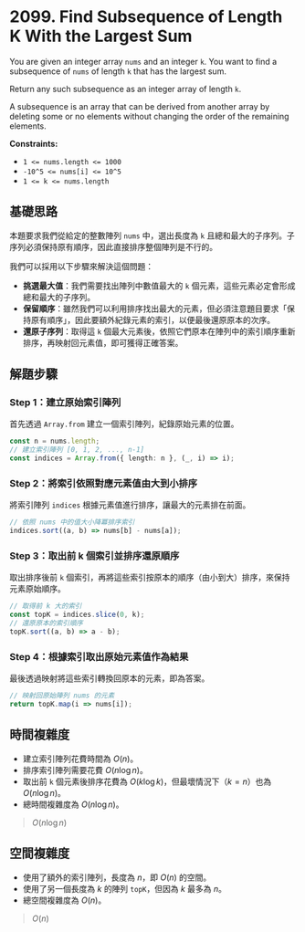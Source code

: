 # 2099. Find Subsequence of Length K With the Largest Sum

You are given an integer array `nums` and an integer `k`. 
You want to find a subsequence of `nums` of length `k` that has the largest sum.

Return any such subsequence as an integer array of length `k`.

A subsequence is an array that can be derived from another array by deleting some or no elements without changing the order of the remaining elements.

**Constraints:**

- `1 <= nums.length <= 1000`
- `-10^5 <= nums[i] <= 10^5`
- `1 <= k <= nums.length`

## 基礎思路

本題要求我們從給定的整數陣列 `nums` 中，選出長度為 `k` 且總和最大的子序列。子序列必須保持原有順序，因此直接排序整個陣列是不行的。

我們可以採用以下步驟來解決這個問題：

- **挑選最大值**：我們需要找出陣列中數值最大的 `k` 個元素，這些元素必定會形成總和最大的子序列。
- **保留順序**：雖然我們可以利用排序找出最大的元素，但必須注意題目要求「保持原有順序」，因此要額外紀錄元素的索引，以便最後還原原本的次序。
- **還原子序列**：取得這 `k` 個最大元素後，依照它們原本在陣列中的索引順序重新排序，再映射回元素值，即可獲得正確答案。

## 解題步驟

### Step 1：建立原始索引陣列

首先透過 `Array.from` 建立一個索引陣列，紀錄原始元素的位置。

```typescript
const n = nums.length;
// 建立索引陣列 [0, 1, 2, ..., n-1]
const indices = Array.from({ length: n }, (_, i) => i);
```

### Step 2：將索引依照對應元素值由大到小排序

將索引陣列 `indices` 根據元素值進行排序，讓最大的元素排在前面。

```typescript
// 依照 nums 中的值大小降冪排序索引
indices.sort((a, b) => nums[b] - nums[a]);
```

### Step 3：取出前 k 個索引並排序還原順序

取出排序後前 `k` 個索引，再將這些索引按原本的順序（由小到大）排序，來保持元素原始順序。

```typescript
// 取得前 k 大的索引
const topK = indices.slice(0, k);
// 還原原本的索引順序
topK.sort((a, b) => a - b);
```

### Step 4：根據索引取出原始元素值作為結果

最後透過映射將這些索引轉換回原本的元素，即為答案。

```typescript
// 映射回原始陣列 nums 的元素
return topK.map(i => nums[i]);
```

## 時間複雜度

- 建立索引陣列花費時間為 $O(n)$。
- 排序索引陣列需要花費 $O(n \log n)$。
- 取出前 `k` 個元素後排序花費為 $O(k \log k)$，但最壞情況下（$k = n$）也為 $O(n \log n)$。
- 總時間複雜度為 $O(n \log n)$。

> $O(n \log n)$

## 空間複雜度

- 使用了額外的索引陣列，長度為 $n$，即 $O(n)$ 的空間。
- 使用了另一個長度為 $k$ 的陣列 `topK`，但因為 $k$ 最多為 $n$。
- 總空間複雜度為 $O(n)$。

> $O(n)$
